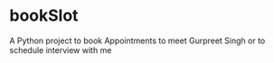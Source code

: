 # bookSlot
A Python project to book Appointments to meet Gurpreet Singh or to schedule interview with me

